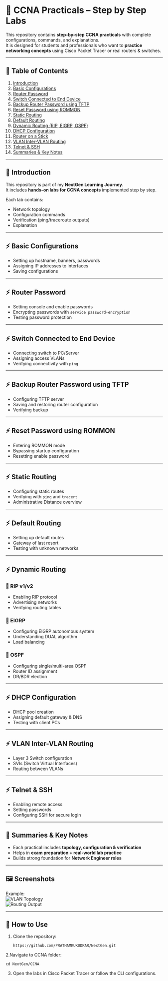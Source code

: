 # 🚀 CCNA Practicals – Step by Step Labs

This repository contains **step-by-step CCNA practicals** with complete configurations, commands, and explanations.  
It is designed for students and professionals who want to **practice networking concepts** using Cisco Packet Tracer or real routers & switches.

---

## 📑 Table of Contents

1. [Introduction](#-introduction)  
2. [Basic Configurations](#-basic-configurations)  
3. [Router Password](#-router-password)  
4. [Switch Connected to End Device](#-switch-connected-to-end-device)  
5. [Backup Router Password using TFTP](#-backup-router-password-using-tftp)  
6. [Reset Password using ROMMON](#-reset-password-using-rommon)    
8. [Static Routing](#-static-routing)  
9. [Default Routing](#-default-routing)  
10. [Dynamic Routing (RIP, EIGRP, OSPF)](#-dynamic-routing)  
11. [DHCP Configuration](#-dhcp-configuration)  
12. [Router on a Stick](#-router-on-a-stick)  
13. [VLAN Inter-VLAN Routing](#-vlan-inter-vlan-routing)  
14. [Telnet & SSH](#-telnet--ssh)  
15. [Summaries & Key Notes](#-summaries--key-notes)  

---

## 📌 Introduction

This repository is part of my **NextGen Learning Journey**.  
It includes **hands-on labs for CCNA concepts** implemented step by step.  

Each lab contains:  
- Network topology  
- Configuration commands  
- Verification (ping/traceroute outputs)  
- Explanation  

---

## ⚡ Basic Configurations

- Setting up hostname, banners, passwords  
- Assigning IP addresses to interfaces  
- Saving configurations  

---

## ⚡ Router Password

- Setting console and enable passwords  
- Encrypting passwords with `service password-encryption`  
- Testing password protection  

---

## ⚡ Switch Connected to End Device

- Connecting switch to PC/Server  
- Assigning access VLANs  
- Verifying connectivity with `ping`  

---

## ⚡ Backup Router Password using TFTP

- Configuring TFTP server  
- Saving and restoring router configuration  
- Verifying backup  

---

## ⚡ Reset Password using ROMMON

- Entering ROMMON mode  
- Bypassing startup configuration  
- Resetting enable password  

---


## ⚡ Static Routing

- Configuring static routes  
- Verifying with `ping` and `tracert`  
- Administrative Distance overview  

---

## ⚡ Default Routing

- Setting up default routes  
- Gateway of last resort  
- Testing with unknown networks  

---

## ⚡ Dynamic Routing

### 🔹 RIP v1/v2  
- Enabling RIP protocol  
- Advertising networks  
- Verifying routing tables  

### 🔹 EIGRP  
- Configuring EIGRP autonomous system  
- Understanding DUAL algorithm  
- Load balancing  

### 🔹 OSPF  
- Configuring single/multi-area OSPF  
- Router ID assignment  
- DR/BDR election  

---

## ⚡ DHCP Configuration

- DHCP pool creation  
- Assigning default gateway & DNS  
- Testing with client PCs  

---


## ⚡ VLAN Inter-VLAN Routing

- Layer 3 Switch configuration  
- SVIs (Switch Virtual Interfaces)  
- Routing between VLANs  

---

## ⚡ Telnet & SSH

- Enabling remote access  
- Setting passwords  
- Configuring SSH for secure login  

---

## 📒 Summaries & Key Notes

- Each practical includes **topology, configuration & verification**  
- Helps in **exam preparation + real-world lab practice**  
- Builds strong foundation for **Network Engineer roles**  

---

## 🖼️ Screenshots

Example:  
![VLAN Topology](https://github.com/user-attachments/assets/49fcdc38-7d4b-4c43-a9c5-ae7354773ec0)  
![Routing Output](https://github.com/user-attachments/assets/974f7f95-7c11-4755-abb5-878b0491609a)  

---

## 🎯 How to Use

1. Clone the repository:
   ```
   https://github.com/PRATHAMKUKUDKAR/NextGen.git
   ```
2.Navigate to CCNA folder:
```
cd NextGen/CCNA
```

3. Open the labs in Cisco Packet Tracer or follow the CLI configurations.
